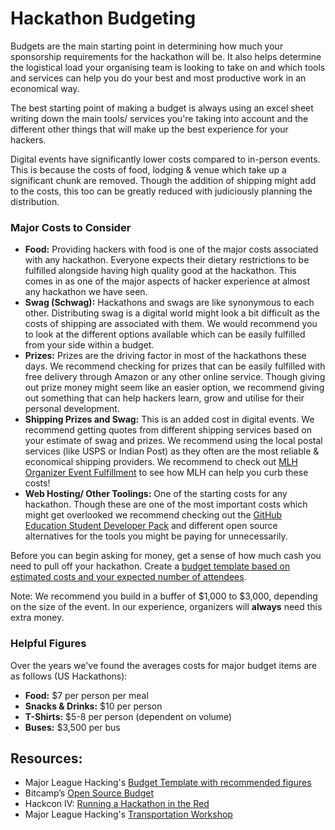 # Hackathon Budgeting

Budgets are the main starting point in determining how much your sponsorship requirements for the hackathon will be. It also helps determine the logistical load your organising team is looking to take on and which tools and services can help you do your best and most productive work in an economical way.

The best starting point of making a budget is always using an excel sheet writing down the main tools/ services you're taking into account and the different other things that will make up the best experience for your hackers.

Digital events have significantly lower costs compared to in-person events. This is because the costs of food, lodging & venue which take up a significant chunk are removed. Though the addition of shipping might add to the costs, this too can be greatly reduced with judiciously planning the distribution.

### Major Costs to Consider

* **Food:** Providing hackers with food is one of the major costs associated with any hackathon. Everyone expects their dietary restrictions to be fulfilled alongside having high quality good at the hackathon. This comes in as one of the major aspects of hacker experience at almost any hackathon we have seen. 
* **Swag \(Schwag\):** Hackathons and swags are like synonymous to each other. Distributing swag is a digital world might look a bit difficult as the costs of shipping are associated with them. We would recommend you to look at the different options available which can be easily fulfilled from your side within a budget. 
* **Prizes:** Prizes are the driving factor in most of the hackathons these days. We recommend checking for prizes that can be easily fulfilled with free delivery through Amazon or any other online service. Though giving out prize money might seem like an easier option, we recommend giving out something that can help hackers learn, grow and utilise for their personal development.
* **Shipping Prizes and Swag:** This is an added cost in digital events. We recommend getting quotes from different shipping services based on your estimate of swag and prizes. We recommend using the local postal services \(like USPS or Indian Post\) as they often are the most reliable & economical shipping providers. We recommend to check out [MLH Organizer Event Fulfillment](../../organizer-resources/logistics-resources/mlhs-organiser-fulfillment-guide.md) to see how MLH can help you curb these costs!
* **Web Hosting/ Other Toolings:** One of the starting costs for any hackathon. Though these are one of the most important costs which might get overlooked we recommend checking out the [GitHub Education Student Developer Pack](https://hackp.ac/github) and different open source alternatives for the tools you might be paying for unnecessarily.

Before you can begin asking for money, get a sense of how much cash you need to pull off your hackathon. Create a [budget template based on estimated costs and your expected number of attendees](https://docs.google.com/spreadsheets/d/1ADKWatCbC3AhBKlyWOtVSqMcD6O6Y3FcwMTZwynPwDA/edit).

Note: We recommend you build in a buffer of $1,000 to $3,000, depending on the size of the event. In our experience, organizers will **always** need this extra money.

### Helpful Figures

Over the years we've found the averages costs for major budget items are as follows \(US Hackathons\):

* **Food:** $7 per person per meal
* **Snacks & Drinks:** $10 per person
* **T-Shirts:** $5-8 per person \(dependent on volume\)
* **Buses:** $3,500 per bus

## Resources:

* Major League Hacking's [Budget Template with recommended figures](https://docs.google.com/spreadsheets/d/1ADKWatCbC3AhBKlyWOtVSqMcD6O6Y3FcwMTZwynPwDA/edit)
* Bitcamp’s [Open Source Budget](https://medium.com/bitcampfire-stories/bitcamps-open-source-budget-14a86974b5b2)
* Hackcon IV: [Running a Hackathon in the Red](https://www.youtube.com/watch?v=IRK3KmhE_go&index=10&list=PLPDgudJ_VDUcS5ELB-_OZ3Zy5nn5iqvSi)
* Major League Hacking's [Transportation Workshop](https://www.youtube.com/watch?v=wGKX_koCPIk)


